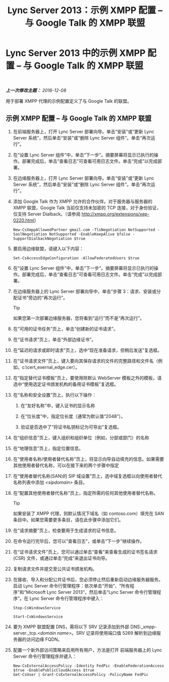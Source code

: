 ﻿---
title: Lync Server 2013：示例 XMPP 配置 –  与 Google Talk 的 XMPP 联盟
TOCTitle: 示例 XMPP 配置 –  与 Google Talk 的 XMPP 联盟
ms:assetid: 360a2f7b-015b-4e93-ac67-0f609c21f1a2
ms:mtpsurl: https://technet.microsoft.com/zh-cn/library/JJ204807(v=OCS.15)
ms:contentKeyID: 49312477
ms.date: 12/10/2016
mtps_version: v=OCS.15
ms.translationtype: HT
---

# Lync Server 2013 中的示例 XMPP 配置 – 与 Google Talk 的 XMPP 联盟

 

_**上一次修改主题：** 2016-12-08_

用于部署 XMPP 代理的示例配置定义了与 Google Talk 的联盟。

## 示例 XMPP 配置 – 与 Google Talk 的 XMPP 联盟

1.  在前端服务器上，打开 Lync Server 部署向导。单击“安装”或“更新 Lync Server 系统”，然后单击“安装”或“删除 Lync Server 组件”。单击“再次运行”。

2.  在“设置 Lync Server 组件”中，单击“下一步”。摘要屏幕将显示已执行的操作。部署完成后，单击“查看日志”可查看可用日志文件。单击“完成”以完成部署。

3.  在边缘服务器上，打开 Lync Server 部署向导。单击“安装”或“更新 Lync Server 系统”，然后单击“安装”或“删除 Lync Server 组件”。单击“再次运行”。

4.  添加 Google Talk 作为 XMPP 允许的合作伙伴。对于服务器与服务器的 XMPP 联盟，Google Talk 当前仅支持未加密的 TCP 连接，对于身份验证，仅支持 Server Dialback。（请参阅 <http://xmpp.org/extensions/xep-0220.html>）
    
        New-CsXmppAllowedPartner gmail.com -TlsNegotiation NotSupported -SaslNegotiation NotSupported -EnableKeepAlive $false -SupportDialbackNegotiation $true

5.  要启用边缘联盟，请键入以下内容：
    
        Set-CsAccessEdgeConfiguration -AllowFederatedUsers $true

6.  在“设置 Lync Server 组件”中，单击“下一步”。摘要屏幕将显示已执行的操作。部署完成后，单击“查看日志”可查看可用日志文件。单击“完成”以完成部署。

7.  在边缘服务器上的 Lync Server 部署向导中，单击“步骤 3：请求、安装或分配证书”旁边的“再次运行”。
    
    > [!TIP]
    > 如果您第一次部署边缘服务器，您将看到“运行”而不是“再次运行”。


8.  在“可用的证书任务”页上，单击“创建新的证书请求”。

9.  在“证书请求”页上，单击“外部边缘证书”。

10. 在“延迟的请求或即时请求”页上，选中“现在准备请求，但稍后发送”复选框。

11. 在“证书请求文件”页上，键入要向其保存请求的文件的完整路径和文件名（例如，c:\\cert\_exernal\_edge.cer）。

12. 在“指定替代证书模板”页上，要使用除默认 WebServer 模板之外的模板，请选中“使用选定证书颁发机构的备用证书模板”复选框。

13. 在“名称和安全设置”页上，执行以下操作：
    
    1.  在“友好名称”中，键入证书的显示名称
    
    2.  在“位长度”中，指定位长度（通常为默认值“2048”）。
    
    3.  验证是否选中了“将证书私钥标记为可导出”复选框。

14. 在“组织信息”页上，键入组织和组织单位（例如，分部或部门）的名称

15. 在“地理信息”页上，指定位置信息。

16. 在“使用者名称/使用者替代名称”页上，将显示向导自动填充的信息。如果需要其他使用者替代名称，可以在接下来的两个步骤中指定

17. 在“使用者替代名称(SAN)的 SIP 域设置”页上，选中域复选框以向使用者替代名称列表中添加 *\<sipdomain\>* 条目。

18. 在“配置其他使用者替代名称”页上，指定所需的任何其他使用者替代名称。
    
    > [!TIP]
    > 如果安装了 XMPP 代理，则默认情况下域名（如 contoso.com）填充在 SAN 条目中。如果您需要更多条目，请在此步骤中添加它们。


19. 在“请求摘要”页上，检查要用于生成请求的证书信息。

20. 在命令运行完毕后，您可以“查看日志”，或单击“下一步”继续操作。

21. 在“证书请求文件”页上，您可以通过单击“查看”来查看生成的证书签名请求 (CSR) 文件，或通过单击“完成”来退出证书向导。

22. 复制请求文件并提交至公共证书颁发机构。

23. 在接收、导入和分配公共证书后，您必须停止然后重新启动边缘服务器服务。 启动 Lync Server 命令行管理程序：依次单击“开始”、“所有程序”和“Microsoft Lync Server 2013”，然后单击“Lync Server 命令行管理程序”。在 Lync Server 命令行管理程序中键入：
    
    ```
    Stop-CsWindowsService
    ```
    ```
    Start-CsWindowsService
    ```

24. 要为 XMPP 联盟配置 DNS，需将以下 SRV 记录添加到外部 DNS:\_xmpp-server.\_tcp.*\<domain name\>*。SRV 记录将使用端口值 5269 解析到边缘服务器的访问边缘 FQDN。

25. 配置一个新外部访问策略来启用所有用户，方法是打开 前端服务器上的 Lync Server 命令行管理程序并键入：
    
        New-CsExternalAccessPolicy -Identity FedPic -EnableFederationAccess $true -EnablePublicCloudAccess $true
        Get-CsUser | Grant-CsExternalAccessPolicy -PolicyName FedPic


